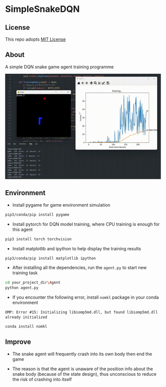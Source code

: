 # SimpleSnakeDQN

## License

This repo adopts [MIT License](https://spdx.org/licenses/MIT)

## About

A simple DQN snake game agent training programme

![demo.gif](/Resource/Demo.gif)

## Environment

- Install pygame for game environment simulation
```bash
pip3/conda/pip install pygame
```

- Install pytorch for DQN model training, where CPU training is enough for this agent
```bash
pip3 install torch torchvision
```

- Install matplotlib and ipython to help display the training results
```bash
pip3/conda/pip install matplotlib ipython
```

- After installing all the dependencies, run the `agent.py` to start new training task
```bash
cd your_project_dir\Agent
python agent.py
```

- If you encounter the following error, install `nomkl` package in your conda environment
```
OMP: Error #15: Initializing libiomp5md.dll, but found libiomp5md.dll already initialized
```
```bash
conda install nomkl
```

## Improve

- The snake agent will frequently crash into its own body then end the game

- The reason is that the agent is unaware of the position info about the snake body (because of the state design), thus unconscious to reduce the risk of crashing into itself